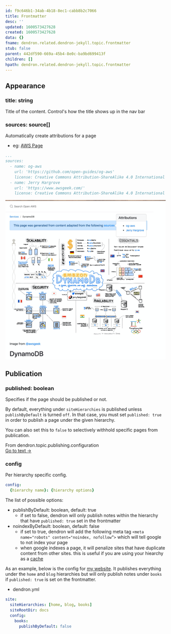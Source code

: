 ```yaml
---
id: f9c646b1-34ab-4b18-8ec1-cabb8b2c7066
title: Frontmatter
desc: ''
updated: 1600573427628
created: 1600573427628
data: {}
fname: dendron.related.dendron-jekyll.topic.frontmatter
stub: false
parent: 442df590-669a-45b4-8e0c-ba9bd699413f
children: []
hpath: dendron.related.dendron-jekyll.topic.frontmatter
---
```

## Appearance

### title: string

Title of the content. Control's how the title shows up in the nav bar

### sources: source\[]

Automatically create attributions for a page

- eg: [AWS Page](https://aws.dendron.so/notes/dynamodb.html#)

```yml
...
sources:
  - name: og-aws
    url: 'https://github.com/open-guides/og-aws'
    license: Creative Commons Attribution-ShareAlike 4.0 International License
  - name: Jerry Hargrove
    url: 'https://www.awsgeek.com/'
    license: Creative Commons Attribution-ShareAlike 4.0 International License
```

![](/assets/images/2020-09-19-20-53-12.png)

## Publication

### published: boolean

Specifies if the page should be published or not. 

By default, everything under `siteHierarchies` is published unless `publishByDefault` is turned `off`. In that case, you must set `published: true` in order to publish a page under the given hierarchy. 

You can also set this to `false` to selectively withhold specific pages from publication. 



<div class="portal-container">
<div class="portal-head">
<div class="portal-backlink" >
<div class="portal-title">From <span class="portal-text-title">dendron.topic.publishing.configuration</span></div>
<a href="ffa6a4ba-5eda-48c7-add5-8e2333ba27b4.html" class="portal-arrow">Go to text <span class="right-arrow">→</span></a>
</div>
</div>
<div id="portal-parent-anchor" class="portal-parent" markdown="1">
<div class="portal-parent-fader-top"></div>
<div class="portal-parent-fader-bottom"></div>        
  
### config

Per hierarchy specific config. 

```yml
config:
  {hierarchy name}: {hierarchy options}
```

The list of possible options:

- publishByDefault: boolean, default: true
  - if set to false, dendron will only publish notes within the hierarchy that have `published: true` set in the frontmatter
- noindexByDefault: boolean, default: false
  - if set to true, dendron will add the following meta tag `<meta name="robots" content="noindex, nofollow”>` which will tell google to not index your page
  - when google indexes a page, it will penalize sites that have duplicate content from other sites. this is useful if you are using your hiearchy as a [cache](3e7baac6-f120-4378-a667-92e7a0869dca)

As an example, below is the config for [my website](https://kevinslin.com). It publishes everything under the `home` and `blog` hierarchies but will only publish notes under `books` if `published: true` is set on the frontmatter. 

- dendron.yml

```yml
site:
  siteHierarchies: [home, blog, books]
  siteRootDir: docs
  config:
    books:
      publishByDefault: false
```


</div>    
</div>
